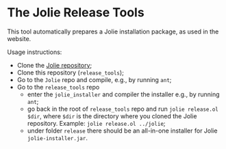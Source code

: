 # The Jolie Release Tools

This tool automatically prepares a Jolie installation package, as used in the website.

Usage instructions:
- Clone the [Jolie repository](https://github.com/jolie/jolie);
- Clone this repository (`release_tools`);
- Go to the `Jolie` repo and compile, e.g., by running `ant`;
- Go to the `release_tools` repo
  - enter the `jolie_installer` and compiler the installer e.g., by running `ant`;
  - go back in the root of `release_tools` repo and run `jolie release.ol $dir`, where `$dir` is the directory where you cloned the Jolie repository. Example: `jolie release.ol ../jolie`;
  - under folder `release` there should be an all-in-one installer for Jolie `jolie-installer.jar`.
